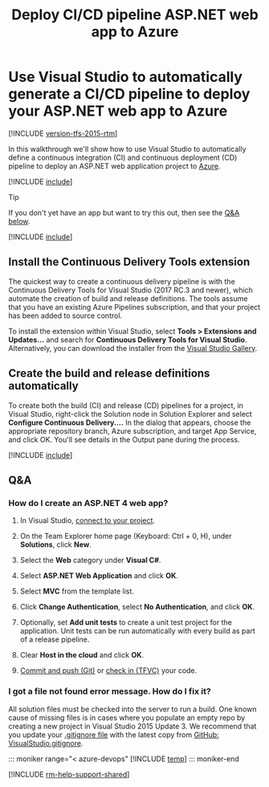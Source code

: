 ﻿---
title: Deploy CI/CD pipeline ASP.NET web app to Azure
ms.custom: seodec18
description: Use Visual Studio to automatically generate a CI/CD pipeline to deploy your ASP.NET web app to Azure in Azure Pipelines or Team Foundation Server (TFS)
ms.topic: conceptual
ms.assetid: 498BF7D8-2932-46FB-BD38-E8EBD1C5CABA
ms.date: 02/10/2017
monikerRange: '>= tfs-2015'
---

# Use Visual Studio to automatically generate a CI/CD pipeline to deploy your ASP.NET web app to Azure

[!INCLUDE [version-tfs-2015-rtm](../../../includes/version-tfs-2015-rtm.md)]

In this walkthrough we'll show how to use Visual Studio to automatically define a continuous integration (CI) and continuous deployment (CD) pipeline to deploy an ASP.NET web application project to [Azure](https://azure.microsoft.com/).

[!INCLUDE [include](../../../apps/aspnet/includes/ci-cd-description.md)]

> [!TIP]
> If you don't yet have an app but want to try this out, then see the [Q&A below](#new_solution).

[!INCLUDE [include](../../../apps/aspnet/includes/setup.md)]

## Install the Continuous Delivery Tools extension

The quickest way to create a continuous delivery pipeline is with the Continuous Delivery Tools for Visual Studio (2017 RC.3 and newer),
which automate the creation of build and release definitions. The tools assume that you have an existing Azure Pipelines subscription,
and that your project has been added to source control.

To install the extension within Visual Studio, select **Tools > Extensions and Updates...** and search for **Continuous Delivery Tools for Visual Studio**. Alternatively, you can download the installer from the [Visual Studio Gallery](https://aka.ms/CD4VS).

## Create the build and release definitions automatically

To create both the build (CI) and release (CD) pipelines for a project, in Visual Studio, right-click the Solution node in Solution Explorer and select **Configure Continuous Delivery....** In the dialog that appears, choose the appropriate repository branch, Azure subscription, and target App Service, and click OK. You'll see details in the Output pane during the process.

[!INCLUDE [include](../../../apps/aspnet/includes/commit-build-release.md)]

## Q&A

<!-- BEGINSECTION class="md-qanda" -->

<h3 id="new_solution">How do I create an ASP.NET 4 web app?</h3>

1.  In Visual Studio, [connect to your project](../../../../organizations/projects/connect-to-projects.md#visual-studio).

1.  On the Team Explorer home page (Keyboard: Ctrl + 0, H), under **Solutions**, click **New**.

1.  Select the **Web** category under **Visual C#**.

1.  Select **ASP.NET Web Application** and click **OK**.

1.  Select **MVC** from the template list.

1.  Click **Change Authentication**, select **No Authentication**, and click **OK**.

1.  Optionally, set **Add unit tests** to create a unit test project for the application. Unit tests can be run automatically with every build as part of a release pipeline.

1.  Clear **Host in the cloud** and click **OK**.

1.  [Commit and push (Git)](../../../../repos/git/share-your-code-in-git-vs.md) or [check in (TFVC)](../../../../repos/tfvc/share-your-code-in-tfvc-vs.md) your code.

### I got a file not found error message. How do I fix it?

All solution files must be checked into the server to run a build. One known cause of missing files is in cases where you populate an empty repo by creating a new project in Visual Studio 2015 Update 3. We recommend that you update your [.gitignore file](../../../../repos/git/ignore-files.md) with the latest copy from [GitHub: VisualStudio.gitignore](https://github.com/github/gitignore/blob/master/VisualStudio.gitignore).

::: moniker range="< azure-devops"
[!INCLUDE [temp](../../../includes/qa-versions.md)]
::: moniker-end

<!-- ENDSECTION -->

[!INCLUDE [rm-help-support-shared](../../../includes/rm-help-support-shared.md)]
